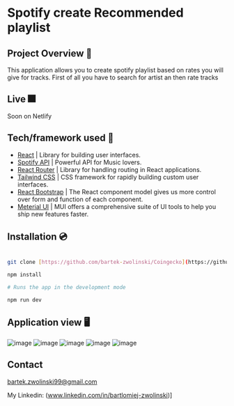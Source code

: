 <h1>Spotify create Recommended playlist</h1>

## Project Overview 🎨

This application allows you to create spotify playlist based on rates you will give for tracks. First of all you have to search for artist an then rate tracks 

## Live 🎆

Soon on Netlify 

## Tech/framework used 🧰


* [React](https://reactjs.org/) | Library for building user interfaces.
* [Spotify API](https://developer.spotify.com) | Powerful API for Music lovers.
* [React Router](https://reactrouter.com/en/main) | Library for handling routing in React applications.
* [Tailwind CSS](https://mui.com/) | CSS framework for rapidly building custom user interfaces.
* [React Bootstrap](https://react-bootstrap.github.io/) | The React component model gives us more control over form and function of each component.
* [Meterial UI](https://mui.com/) | MUI offers a comprehensive suite of UI tools to help you ship new features faster.

## Installation 💿

```bash

git clone [https://github.com/bartek-zwolinski/Coingecko](https://github.com/bartek-zwolinski/API-Spotify-Create-Recommended-Playlist)

npm install

# Runs the app in the development mode

npm run dev

```

## Application view 🖥
![image](https://user-images.githubusercontent.com/105802129/221943146-50e61d7b-c082-4f6b-8b17-720d28b3f3f7.png)
![image](https://user-images.githubusercontent.com/105802129/221943216-8b0b5e37-7c46-4868-8c82-013577a118fe.png)
![image](https://user-images.githubusercontent.com/105802129/221943260-a7830b3d-7406-415d-bb12-a9516b2eca05.png)
![image](https://user-images.githubusercontent.com/105802129/221943358-355d43ab-d91b-4b34-a28c-54a761b476ec.png)
![image](https://user-images.githubusercontent.com/105802129/221943468-5f774446-6a8b-4118-8c3b-557a8686b367.png)

## Contact

bartek.zwolinski99@gmail.com

My Linkedin: (www.linkedin.com/in/bartlomiej-zwolinski)]
